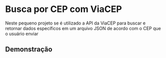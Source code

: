 # Busca por CEP com ViaCEP

Neste pequeno projeto se é utilizado a API da ViaCEP para buscar e retornar dados específicos em um arquivo JSON de acordo com o CEP que o usuário enviar



## Demonstração

